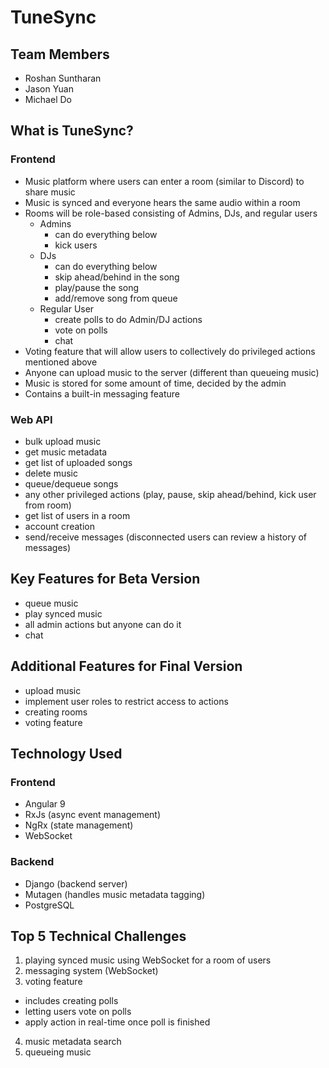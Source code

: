 # TuneSync

## Team Members

- Roshan Suntharan
- Jason Yuan
- Michael Do

## What is TuneSync?

### Frontend

- Music platform where users can enter a room (similar to Discord) to share music
- Music is synced and everyone hears the same audio within a room
- Rooms will be role-based consisting of Admins, DJs, and regular users
  - Admins
    - can do everything below
    - kick users
  - DJs
    - can do everything below
    - skip ahead/behind in the song
    - play/pause the song
    - add/remove song from queue
  - Regular User
    - create polls to do Admin/DJ actions
    - vote on polls
    - chat
- Voting feature that will allow users to collectively do privileged actions mentioned above
- Anyone can upload music to the server (different than queueing music)
- Music is stored for some amount of time, decided by the admin
- Contains a built-in messaging feature

### Web API

- bulk upload music
- get music metadata
- get list of uploaded songs
- delete music
- queue/dequeue songs
- any other privileged actions (play, pause, skip ahead/behind, kick user from room)
- get list of users in a room
- account creation
- send/receive messages (disconnected users can review a history of messages)

## Key Features for Beta Version

- queue music
- play synced music
- all admin actions but anyone can do it
- chat

## Additional Features for Final Version

- upload music
- implement user roles to restrict access to actions
- creating rooms
- voting feature

## Technology Used

### Frontend

- Angular 9
- RxJs (async event management)
- NgRx (state management)
- WebSocket

### Backend

- Django (backend server)
- Mutagen (handles music metadata tagging)
- PostgreSQL

## Top 5 Technical Challenges

1. playing synced music using WebSocket for a room of users
2. messaging system (WebSocket)
3. voting feature

- includes creating polls
- letting users vote on polls
- apply action in real-time once poll is finished

4. music metadata search
5. queueing music

